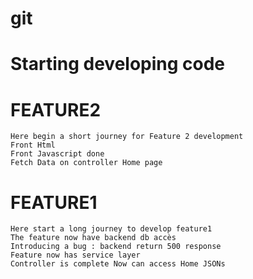 # git
# Starting developing code


# FEATURE2
    Here begin a short journey for Feature 2 development
    Front Html 
    Front Javascript done
    Fetch Data on controller Home page
# FEATURE1
    Here start a long journey to develop feature1
    The feature now have backend db accès
    Introducing a bug : backend return 500 response
    Feature now has service layer
    Controller is complete Now can access Home JSONs
